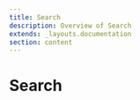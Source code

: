 ```yaml
---
title: Search
description: Overview of Search
extends: _layouts.documentation
section: content
---
```


# Search